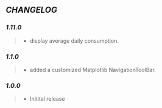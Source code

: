 ## ***CHANGELOG***

### ***1.11.0***
> - display average daily consumption.

### ***1.1.0***
> - added a customized Matplotlib NavigationToolBar. 

### ***1.0.0***
> - Initital release
